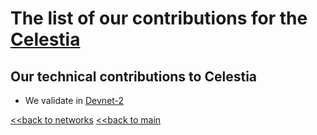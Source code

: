 # The list of our contributions for the [Celestia](https://celestia.org/)

## Our technical contributions to Celestia

- We validate in [Devnet-2](https://celestia.observer/validators/celesvaloper1fc3e255jz88nj4yph43wfhze0m4wqcx9vvhg93)


[<<back to networks](https://github.com/nq4-net/entrance/tree/main/networks)
[<<back to main](https://github.com/nq4-net/entrance)